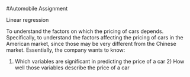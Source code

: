 #Automobile Assignment

Linear regression

To understand the factors on which the pricing of cars depends. Specifically, to understand the factors affecting the pricing of cars in the American market, since those may be very different from the Chinese market. Essentially, the company wants to know:

1) Which variables are significant in predicting the price of a car 2) How well those variables describe the price of a car
